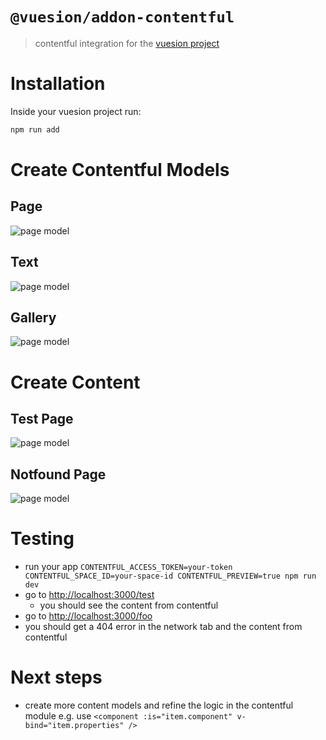 # `@vuesion/addon-contentful`

> contentful integration for the [vuesion project](https://github.com/vuesion/vuesion)

# Installation

Inside your vuesion project run:

```js
npm run add
```

# Create Contentful Models

## Page

![page model](https://raw.githubusercontent.com/vuesion/packages/master/packages/addon-contentful/page.png?raw=true)

## Text

![page model](https://raw.githubusercontent.com/vuesion/packages/master/packages/addon-contentful/text.png?raw=true)

## Gallery

![page model](https://raw.githubusercontent.com/vuesion/packages/master/packages/addon-contentful/gallery.png?raw=true)

# Create Content

## Test Page

![page model](https://raw.githubusercontent.com/vuesion/packages/master/packages/addon-contentful/testpage.png?raw=true)

## Notfound Page

![page model](https://raw.githubusercontent.com/vuesion/packages/master/packages/addon-contentful/notfound.png?raw=true)

# Testing

- run your app `CONTENTFUL_ACCESS_TOKEN=your-token CONTENTFUL_SPACE_ID=your-space-id CONTENTFUL_PREVIEW=true npm run dev`
- go to [http://localhost:3000/test](http://localhost:3000/test)
  - you should see the content from contentful
- go to [http://localhost:3000/foo](http://localhost:3000/foo)
- you should get a 404 error in the network tab and the content from contentful

# Next steps

- create more content models and refine the logic in the contentful module e.g. use `<component :is="item.component" v-bind="item.properties" />`
